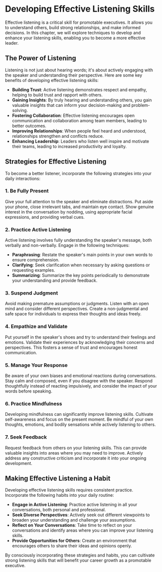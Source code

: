 Developing Effective Listening Skills
================================================

Effective listening is a critical skill for promotable executives. It allows you to understand others, build strong relationships, and make informed decisions. In this chapter, we will explore techniques to develop and enhance your listening skills, enabling you to become a more effective leader.

The Power of Listening
----------------------

Listening is not just about hearing words; it's about actively engaging with the speaker and understanding their perspective. Here are some key benefits of developing effective listening skills:

* **Building Trust**: Active listening demonstrates respect and empathy, helping to build trust and rapport with others.
* **Gaining Insights**: By truly hearing and understanding others, you gain valuable insights that can inform your decision-making and problem-solving.
* **Fostering Collaboration**: Effective listening encourages open communication and collaboration among team members, leading to better outcomes.
* **Improving Relationships**: When people feel heard and understood, relationships strengthen and conflicts reduce.
* **Enhancing Leadership**: Leaders who listen well inspire and motivate their teams, leading to increased productivity and loyalty.

Strategies for Effective Listening
----------------------------------

To become a better listener, incorporate the following strategies into your daily interactions:

### 1. Be Fully Present

Give your full attention to the speaker and eliminate distractions. Put aside your phone, close irrelevant tabs, and maintain eye contact. Show genuine interest in the conversation by nodding, using appropriate facial expressions, and providing verbal cues.

### 2. Practice Active Listening

Active listening involves fully understanding the speaker's message, both verbally and non-verbally. Engage in the following techniques:

* **Paraphrasing**: Restate the speaker's main points in your own words to ensure comprehension.
* **Clarifying**: Seek clarification when necessary by asking questions or requesting examples.
* **Summarizing**: Summarize the key points periodically to demonstrate your understanding and provide feedback.

### 3. Suspend Judgment

Avoid making premature assumptions or judgments. Listen with an open mind and consider different perspectives. Create a non-judgmental and safe space for individuals to express their thoughts and ideas freely.

### 4. Empathize and Validate

Put yourself in the speaker's shoes and try to understand their feelings and emotions. Validate their experiences by acknowledging their concerns and perspectives. This fosters a sense of trust and encourages honest communication.

### 5. Manage Your Response

Be aware of your own biases and emotional reactions during conversations. Stay calm and composed, even if you disagree with the speaker. Respond thoughtfully instead of reacting impulsively, and consider the impact of your words before speaking.

### 6. Practice Mindfulness

Developing mindfulness can significantly improve listening skills. Cultivate self-awareness and focus on the present moment. Be mindful of your own thoughts, emotions, and bodily sensations while actively listening to others.

### 7. Seek Feedback

Request feedback from others on your listening skills. This can provide valuable insights into areas where you may need to improve. Actively address any constructive criticism and incorporate it into your ongoing development.

Making Effective Listening a Habit
----------------------------------

Developing effective listening skills requires consistent practice. Incorporate the following habits into your daily routine:

* **Engage in Active Listening**: Practice active listening in all your conversations, both personal and professional.
* **Seek Diverse Perspectives**: Actively seek out different viewpoints to broaden your understanding and challenge your assumptions.
* **Reflect on Your Conversations**: Take time to reflect on your conversations and identify areas where you can improve your listening skills.
* **Provide Opportunities for Others**: Create an environment that encourages others to share their ideas and opinions openly.

By consciously incorporating these strategies and habits, you can cultivate strong listening skills that will benefit your career growth as a promotable executive.
